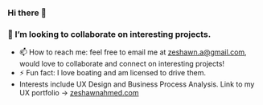 ### Hi there 👋
### 👯 I’m looking to collaborate on interesting projects. 
- 📫 How to reach me: feel free to email me at zeshawn.a@gmail.com, would love to collaborate and connect on interesting projects!
- ⚡ Fun fact: I love boating and am licensed to drive them.
- Interests include UX Design and Business Process Analysis. Link to my UX portfolio -> [zeshawnahmed.com](https://zeshawnahmed.com/)

<!--
**zeshawnahmed/zeshawnahmed** is a ✨ _special_ ✨ repository because its `README.md` (this file) appears on your GitHub profile.

Here are some ideas to get you started:



